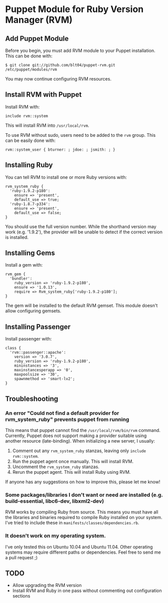 Puppet Module for Ruby Version Manager (RVM)
==============================================

## Add Puppet Module

Before you begin, you must add RVM module to your Puppet installation.  This can be done with:

    $ git clone git://github.com/blt04/puppet-rvm.git /etc/puppet/modules/rvm

You may now continue configuring RVM resources.


## Install RVM with Puppet

Install RVM with:

    include rvm::system

This will install RVM into `/usr/local/rvm`.

To use RVM without sudo, users need to be added to the `rvm` group.  This can be easily done with:

    rvm::system_user { bturner: ; jdoe: ; jsmith: ; }


## Installing Ruby

You can tell RVM to install one or more Ruby versions with:

    rvm_system_ruby {
      'ruby-1.9.2-p180':
        ensure => 'present',
        default_use => true;
      'ruby-1.8.7-p334':
        ensure => 'present',
        default_use => false;
    }

You should use the full version number.  While the shorthand version may work (e.g. '1.9.2'), the provider will be unable to detect if the correct version is installed.


## Installing Gems

Install a gem with:

    rvm_gem {
      'bundler':
        ruby_version => 'ruby-1.9.2-p180',
        ensure => '1.0.13',
        require => Rvm_system_ruby['ruby-1.9.2-p180'];
    }

The gem will be installed to the default RVM gemset.  This module doesn't allow configuring gemsets.


## Installing Passenger

Install passenger with:

    class {
      'rvm::passenger::apache':
        version => '3.0.7',
        ruby_version => 'ruby-1.9.2-p180',
        mininstances => '3',
        maxinstancesperapp => '0',
        maxpoolsize => '30',
        spawnmethod => 'smart-lv2';
    }


## Troubleshooting

### An error "Could not find a default provider for rvm\_system\_ruby" prevents puppet from running

This means that puppet cannot find the `/usr/local/rvm/bin/rvm` command.  Currently, Puppet does not support making a provider suitable using another resource (late-binding).  When initializing a new server, I usually:

1. Comment out any `rvm_system_ruby` stanzas, leaving only `include rvm::system`.
2. Run the puppet agent once manually.  This will install RVM.
3. Uncomment the `rvm_system_ruby` stanzas.
4. Rerun the puppet agent.  This will install Ruby using RVM.

If anyone has any suggestions on how to improve this, please let me know!


### Some packages/libraries I don't want or need are installed (e.g. build-essential, libc6-dev, libxml2-dev)

RVM works by compiling Ruby from source.  This means you must have all the libraries and binaries required to compile Ruby installed on your system.  I've tried to include these in `manifests/classes/dependencies.rb`.


### It doesn't work on my operating system.

I've only tested this on Ubuntu 10.04 and Ubuntu 11.04.  Other operating systems may require different paths or dependencies.  Feel free to send me a pull request ;)


## TODO

* Allow upgrading the RVM version
* Install RVM and Ruby in one pass without commenting out configuration sections 


